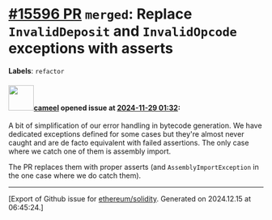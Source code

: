 # [\#15596 PR](https://github.com/ethereum/solidity/pull/15596) `merged`: Replace `InvalidDeposit` and `InvalidOpcode` exceptions with asserts
**Labels**: `refactor`


#### <img src="https://avatars.githubusercontent.com/u/137030?v=4" width="50">[cameel](https://github.com/cameel) opened issue at [2024-11-29 01:32](https://github.com/ethereum/solidity/pull/15596):

A bit of simplification of our error handling in bytecode generation. We have dedicated exceptions defined for some cases but they're almost never caught and are de facto equivalent with failed assertions. The only case where we catch one of them is assembly import.

The PR replaces them with proper asserts (and `AssemblyImportException` in the one case where we do catch them).




-------------------------------------------------------------------------------



[Export of Github issue for [ethereum/solidity](https://github.com/ethereum/solidity). Generated on 2024.12.15 at 06:45:24.]
